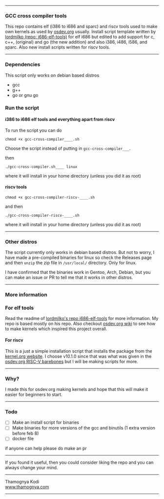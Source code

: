 <hr>

### GCC cross compiler tools

This repo contains elf (i386 to i686 and sparc) and riscv tools used to make own kernels as used by <a href="https://wiki.osdev.org/Main_Page">osdev.org</a> usually. Install script template written by <a href="https://github.com/lordmilko/i686-elf-tools">lordmilko (repo: i686-elf-tools)</a> for elf i686 but edited to add support for c, c++, (original) and go (the new addition) and also i386, i486, i586, and sparc. Also new install scripts written for riscv tools. 

<hr>

### Dependencies

This script only works on debian based distros

- gcc 
- g++
- go or gnu go

### Run the script

#### i386 to i686 elf tools and everything apart from riscv

To run the script you can do

`chmod +x gcc-cross-compiler____.sh`

Choose the script instead of putting in `gcc-cross-compiler___`.

then

`./gcc-cross-compiler.sh____ linux`

where it will install in your home directory (unless you did it as root)


#### riscv tools

`chmod +x gcc-cross-compiler-riscv-____.sh`

and then 

`./gcc-cross-compiler-riscv-____.sh`

where it will install in your home directory (unless you did it as root)

<hr>

### Other distros

The script currently only works in debian based distros. But not to worry, I have made a pre-compiled binaries for linux so check the Releases page and then `unzip` the zip file in `/usr/local/` directory. Only for linux.

I have confirmed that the binaries work in Gentoo, Arch, Debian, but you can make an issue or PR to tell me that it works in other distros.

<hr>

### More information

### For elf tools

Read the readme of <a href="https://github.com/lordmilko/i686-elf-tools" target="_blank">lordmilko's repo i686-elf-tools</a> for more information. My repo is based mostly on his repo. Also checkout <a href="https://wiki.osdev.org/Main_Page" target="_blank">osdev.org wiki</a> to see how to make kernels which inspired this project overall.

#### For riscv

This is a just a simple installation script that installs the package from the <a href="https://mirrors.edge.kernel.org/pub/tools/crosstool/files/bin/x86_64/"> kernel.org website</a>. I choose v10.1.0 since that was what was given in the <a href="https://wiki.osdev.org/RISC-V_Bare_Bones">osdev.org RISC-V barebones</a> but I will be making scripts for more.

<hr>

### Why?

I made this for osdev.org making kernels and hope that this will make it easier for beginners to start.

<hr>

### Todo

- [ ] Make an install script for binaries
- [ ] Make binaries for more versions of the gcc and binutils (1 extra version before feb 8)
- [ ] docker file

if anyone can help please do make an pr

<hr>

If you found it useful, then you could consider liking the repo and you can always change your mind. 

<hr>

Thamognya Kodi <br>
<a href="https://www.thamognya.com" target="_blank">www.thamognya.com</a><br>

<hr>
